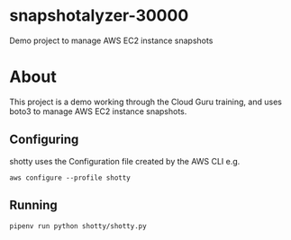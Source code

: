 # snapshotalyzer-30000

Demo project to manage AWS EC2 instance snapshots

# About

This project is a demo working through the Cloud Guru training, and uses boto3 to manage AWS EC2 instance snapshots.

## Configuring

shotty uses the Configuration file created by the AWS CLI e.g.

`aws configure --profile shotty`

## Running

`pipenv run python shotty/shotty.py`
